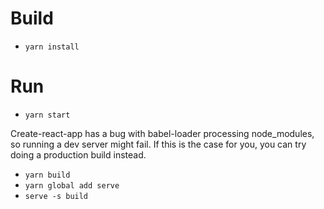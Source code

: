 # Build
- `yarn install`
# Run
- `yarn start`

 Create-react-app has a bug with babel-loader processing node_modules, so running a dev server might fail. If this is
the case for you, you can try doing a production build instead.

- `yarn build`
- `yarn global add serve`
- `serve -s build`
